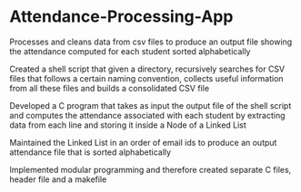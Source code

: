 # Attendance-Processing-App
Processes and cleans data from csv files to produce an output file showing the attendance computed for each student sorted alphabetically

Created a shell script that given a directory, recursively searches for CSV files that follows a certain naming convention, collects useful information from all these files and builds a consolidated CSV file

Developed a C program that takes as input the output file of the shell script and computes the attendance associated with each student by extracting data from each line and storing it inside a Node of a Linked List

Maintained the Linked List in an order of email ids to produce an output attendance file that is sorted alphabetically

Implemented modular programming and therefore created separate C files, header file and a makefile
